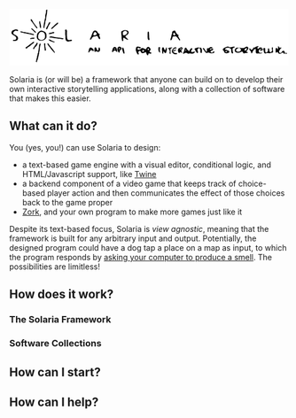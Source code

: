 [![Solaria Logo](resources/solaria_logo.png)](https://github.com/cqpancoast/solaria)

Solaria is (or will be) a framework that anyone can build on to develop their own
interactive storytelling applications, along with a collection of software
that makes this easier.

## What can it do?

You (yes, you!) can use Solaria to design:
- a text-based game engine with a visual editor, conditional logic, and 
HTML/Javascript support, like [Twine](https://twinery.org)
- a backend component of a video game that keeps track of choice-based player 
action and then communicates the effect of those choices back to the game 
proper
- [Zork](http://textadventures.co.uk/games/view/5zyoqrsugeopel3ffhz_vq/zork),
and your own program to make more games just like it

Despite its text-based focus, Solaria is _view agnostic_, meaning that the
framework is built for any arbitrary input and output. Potentially, the
designed program could have a dog tap a place on a map as input, to which
the program responds by [asking your computer to produce a smell](https://en.wikipedia.org/wiki/Smelling_screen).
The possibilities are limitless!

## How does it work?

### The Solaria Framework

### Software Collections

## How can I start?

## How can I help?
